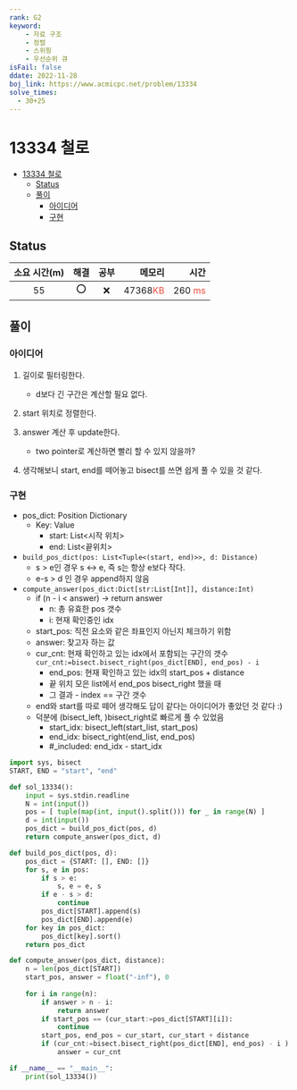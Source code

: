 ```yaml
---
rank: G2
keyword:
    - 자료 구조
    - 정렬
    - 스위핑
    - 우선순위 큐
isFail: false
ddate: 2022-11-28
boj_link: https://www.acmicpc.net/problem/13334
solve_times:
  - 30+25
---
```


# 13334 철로

- [13334 철로](#13334-철로)
  - [Status](#status)
  - [풀이](#풀이)
    - [아이디어](#아이디어)
    - [구현](#구현)

## Status

| 소요 시간(m) | 해결  | 공부  |                                      메모리 |                                       시간 |
| :----------: | :---: | :---: | ------------------------------------------: | -----------------------------------------: |
|      55      |   ⭕️   |   ❌   | 47368<span style="color:#e74c3c">KB</span> | 260 <span style="color:#e74c3c">ms</span> |

## 풀이

### 아이디어

1. 길이로 필터링한다.
   - d보다 긴 구간은 계산할 필요 없다.
2. start 위치로 정렬한다.
3. answer 계산 후 update한다.
   - two pointer로 계산하면 빨리 할 수 있지 않을까?

4. 생각해보니 start, end를 떼어놓고 bisect를 쓰면 쉽게 풀 수 있을 것 같다.

### 구현

- pos_dict: Position Dictionary
  - Key: Value
    - start: List<시작 위치>
    - end: List<끝위치>
- `build_pos_dict(pos: List<Tuple<(start, end)>>, d: Distance)`
  - s > e인 경우 s <-> e, 즉 s는 항상 e보다 작다.
  - e-s > d 인 경우 append하지 않음
- `compute_answer(pos_dict:Dict[str:List[Int]], distance:Int)`
  - if (n - i < answer) -> return answer
    - n: 총 유효한 pos 갯수
    - i: 현재 확인중인 idx
  - start_pos: 직전 요소와 같은 좌표인지 아닌지 체크하기 위함
  - answer: 찾고자 하는 값
  - cur_cnt: 현재 확인하고 있는 idx에서 포함되는 구간의 갯수
    `cur_cnt:=bisect.bisect_right(pos_dict[END], end_pos) - i`
    - end_pos: 현재 확인하고 있는 idx의 start_pos + distance
    - 끝 위치 모은 list에서 end_pos bisect_right 했을 때
    - 그 결과 - index == 구간 갯수
  - end와 start를 따로 떼어 생각해도 답이 같다는 아이디어가 좋았던 것 같다 :)
  - 덕분에 (bisect_left, )bisect_right로 빠르게 풀 수 있었음
    - start_idx: bisect_left(start_list, start_pos)
    - end_idx: bisect_right(end_list, end_pos)
    - #_included: end_idx - start_idx
  
```py
import sys, bisect
START, END = "start", "end"

def sol_13334():
    input = sys.stdin.readline
    N = int(input())
    pos = [ tuple(map(int, input().split())) for _ in range(N) ]
    d = int(input())
    pos_dict = build_pos_dict(pos, d)
    return compute_answer(pos_dict, d)

def build_pos_dict(pos, d):
    pos_dict = {START: [], END: []}
    for s, e in pos:
        if s > e:
            s, e = e, s
        if e - s > d:
            continue
        pos_dict[START].append(s)
        pos_dict[END].append(e)
    for key in pos_dict:
        pos_dict[key].sort()
    return pos_dict

def compute_answer(pos_dict, distance):
    n = len(pos_dict[START])
    start_pos, answer = float("-inf"), 0
    
    for i in range(n):
        if answer > n - i:
            return answer
        if start_pos == (cur_start:=pos_dict[START][i]):
            continue
        start_pos, end_pos = cur_start, cur_start + distance
        if (cur_cnt:=bisect.bisect_right(pos_dict[END], end_pos) - i ) > answer:
            answer = cur_cnt

if __name__ == "__main__":
    print(sol_13334())
```
